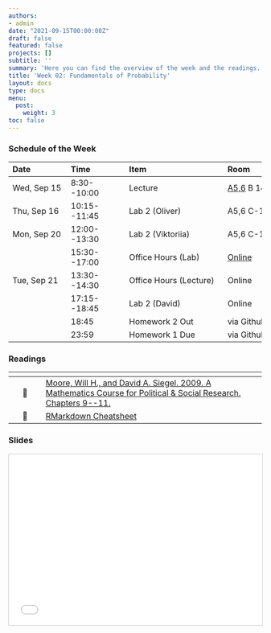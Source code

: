 ```yaml
---
authors:
- admin
date: "2021-09-15T00:00:00Z"
draft: false
featured: false
projects: []
subtitle: ''
summary: 'Here you can find the overview of the week and the readings. This week we cover probability distributions, the discrete and continuous ones, and the Central Limit Theorem.'
title: 'Week 02: Fundamentals of Probability'
layout: docs
type: docs
menu:
  post:
    weight: 3
toc: false
---
```



### Schedule of the Week 

| <div style="width:100px;text-align:left">Date</div> | <div style="width:100px;text-align:left">Time</div> | <div style="width:180px;text-align:left">Item</div> | <div style="width:100px;text-align:left">Room</div> |<div style="width:100px;text-align:center">Material</div> |
|:------------|:-------------|:-------------------|:------------|:----:|
| Wed, Sep 15  | 8:30--10:00   | Lecture                         | [A5,6](https://goo.gl/maps/Mhkizwo4vd1vqvUH6) B 144  | [<i class="far fa-file-pdf fa-lg"></i>](QM_lecture02_handout.pdf)   |
| Thu, Sep 16  | 10:15--11:45 | Lab 2 (Oliver)                  | A5,6 C-108 |    [<i class="fab fa-github fa-lg"></i>](https://github.com/uni-mannheim-qm-2021/week02_probability)          |
| Mon, Sep 20 | 12:00--13:30 | Lab 2 (Viktoriia)           | A5,6 C-108 |       [<i class="fab fa-github fa-lg"></i>](https://github.com/uni-mannheim-qm-2021/week02_probability)       |
|             | 15:30--17:00 | Office Hours (Lab)           | [Online](https://uni-mannheim.zoom.us/j/62493789522?pwd=M0EwaWg4Mm5xbWtTRHVLOUdteXFjdz09) |  
| Tue, Sep 21  | 13:30--14:30 | Office Hours (Lecture)                  | Online |             |
|  | 17:15--18:45 | Lab 2 (David)                  | Online |       [<i class="fab fa-github fa-lg"></i>](https://github.com/uni-mannheim-qm-2021/week02_probability)       |
|   | 18:45 | Homework 2 Out                 | via Github |     [<i class="fab fa-github fa-lg"></i>](https://github.com/uni-mannheim-qm-2021?q=hw02)        |
|   | 23:59 | Homework 1 Due                 | via Github |   [<i class="fab fa-github fa-lg"></i>](https://github.com/uni-mannheim-qm-2021?q=hw01)            |


### Readings

| <div style="width:50px"></div>  | <div style="width:420px"></div>  |  <div style="width:200px"></div> |
|:---:|:---|:---:|
| :open_book: | [Moore, Will H., and David A. Siegel. 2009. A Mathematics Course for Political & Social Research. Chapters 9--11.](https://ilias.uni-mannheim.de/goto.php?target=file_1172021_download&client_id=ILIAS) | **Required** |
| :open_book: | [RMarkdown Cheatsheet](rmarkdown-2.0.pdf) | **Optional** |

### Slides

<iframe src="QM_lecture02_handout.pdf#toolbar=0" frameborder="0" marginwidth="0" marginheight="0" scrolling="no"  style="border:1px solid #CCC; border-width:1px; margin-bottom:5px; max-width: 100%;" allowfullscreen width="604.8" height="339.84">